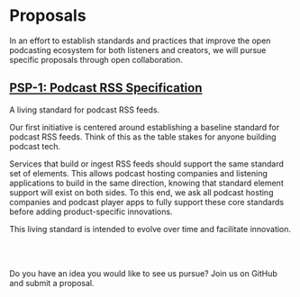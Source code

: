 # Proposals
In an effort to establish standards and practices that improve the open podcasting ecosystem for both listeners and creators, we will pursue specific proposals through open collaboration.

## [PSP-1: Podcast RSS Specification](https://github.com/Podcast-Standards-Project/PSP-1-Podcast-RSS-Specification)
A living standard for podcast RSS feeds.

Our first initiative is centered around establishing a baseline standard for podcast RSS feeds. Think of this as the table stakes for anyone building podcast tech. 

Services that build or ingest RSS feeds should support the same standard set of elements. This allows podcast hosting companies and listening applications to build in the same direction, knowing that standard element support will exist on both sides. To this end, we ask all podcast hosting companies and podcast player apps to fully support these core standards before adding product-specific innovations.

This living standard is intended to evolve over time and facilitate innovation.

<br><br>

Do you have an idea you would like to see us pursue? Join us on GitHub and submit a proposal.
